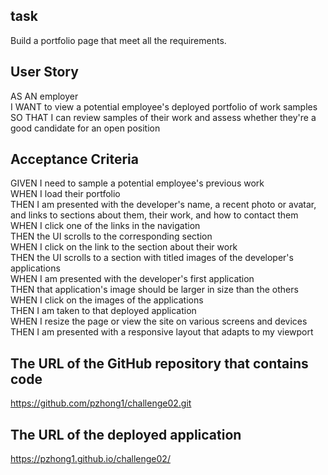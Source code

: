 ## task  
Build a portfolio page that meet all the requirements.  

## User Story  
AS AN employer  
I WANT to view a potential employee's deployed portfolio of work samples  
SO THAT I can review samples of their work and assess whether they're a good   candidate for an open position  

## Acceptance Criteria  
GIVEN I need to sample a potential employee's previous work  
WHEN I load their portfolio  
THEN I am presented with the developer's name, a recent photo or avatar, and links to sections about them, their work, and how to contact them  
WHEN I click one of the links in the navigation  
THEN the UI scrolls to the corresponding section  
WHEN I click on the link to the section about their work  
THEN the UI scrolls to a section with titled images of the developer's applications  
WHEN I am presented with the developer's first application  
THEN that application's image should be larger in size than the others  
WHEN I click on the images of the applications  
THEN I am taken to that deployed application  
WHEN I resize the page or view the site on various screens and devices  
THEN I am presented with a responsive layout that adapts to my viewport  
## The URL of the GitHub repository that contains code  
https://github.com/pzhong1/challenge02.git  
## The URL of the deployed application  
https://pzhong1.github.io/challenge02/  
